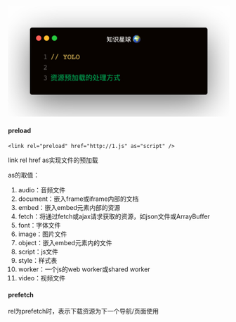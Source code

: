 
![](1.jpeg)

#### preload
```
<link rel="preload" href="http://1.js" as="script" />
```   

link rel href as实现文件的预加载   

as的取值：
1. audio：音频文件
2. document：嵌入frame或iframe内部的文档
3. embed：嵌入embed元素内部的资源
4. fetch：将通过fetch或ajax请求获取的资源，如json文件或ArrayBuffer
5. font：字体文件
6. image：图片文件
7. object：嵌入embed元素内的文件
8. script：js文件
9. style：样式表
10. worker：一个js的web worker或shared worker
11. video：视频文件

#### prefetch
rel为prefetch时，表示下载资源为下一个导航/页面使用